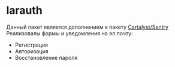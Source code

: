 larauth
=======

Данный пакет является дополнением к пакету [Cartalyst/Sentry](https://cartalyst.com/manual/sentry)
Реализовалы формы и уведомления на эл.почту:
- Регистрация
- Авторизация
- Восстановление пароля